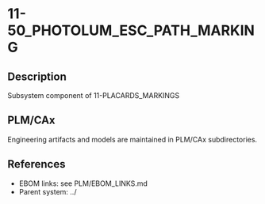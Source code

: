# 11-50_PHOTOLUM_ESC_PATH_MARKING

## Description
Subsystem component of 11-PLACARDS_MARKINGS

## PLM/CAx
Engineering artifacts and models are maintained in PLM/CAx subdirectories.

## References
- EBOM links: see PLM/EBOM_LINKS.md
- Parent system: ../
